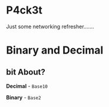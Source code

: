 # P4ck3t

Just some networking refresher.......

# Binary and Decimal

## bit About?

**Decimal** - `Base10` 

**Binary** - `Base2`


